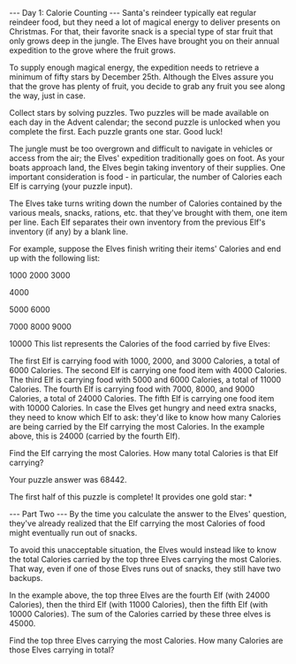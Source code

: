 --- Day 1: Calorie Counting ---
Santa's reindeer typically eat regular reindeer food, but they need a lot of magical energy to deliver presents 
on Christmas. For that, their favorite snack is a special type of star fruit that only grows deep in the jungle. 
The Elves have brought you on their annual expedition to the grove where the fruit grows.

To supply enough magical energy, the expedition needs to retrieve a minimum of fifty stars by December 25th. 
Although the Elves assure you that the grove has plenty of fruit, you decide to grab any fruit you see along the way, 
just in case.

Collect stars by solving puzzles. Two puzzles will be made available on each day in the Advent calendar; 
the second puzzle is unlocked when you complete the first. Each puzzle grants one star. Good luck!

The jungle must be too overgrown and difficult to navigate in vehicles or access from the air; 
the Elves' expedition traditionally goes on foot. As your boats approach land, the Elves begin taking inventory of 
their supplies. One important consideration is food - in particular, the number of Calories 
each Elf is carrying (your puzzle input).

The Elves take turns writing down the number of Calories contained by the various meals, snacks, rations, etc. 
that they've brought with them, one item per line. Each Elf separates their own inventory from the previous Elf's 
inventory (if any) by a blank line.

For example, suppose the Elves finish writing their items' Calories and end up with the following list:

1000
2000
3000

4000

5000
6000

7000
8000
9000

10000
This list represents the Calories of the food carried by five Elves:

The first Elf is carrying food with 1000, 2000, and 3000 Calories, a total of 6000 Calories.
The second Elf is carrying one food item with 4000 Calories.
The third Elf is carrying food with 5000 and 6000 Calories, a total of 11000 Calories.
The fourth Elf is carrying food with 7000, 8000, and 9000 Calories, a total of 24000 Calories.
The fifth Elf is carrying one food item with 10000 Calories.
In case the Elves get hungry and need extra snacks, they need to know which Elf to ask: they'd like to know how many 
Calories are being carried by the Elf carrying the most Calories. In the example above, 
this is 24000 (carried by the fourth Elf).

Find the Elf carrying the most Calories. How many total Calories is that Elf carrying?

Your puzzle answer was 68442.

The first half of this puzzle is complete! It provides one gold star: *

--- Part Two ---
By the time you calculate the answer to the Elves' question, they've already realized that the Elf carrying 
the most Calories of food might eventually run out of snacks.

To avoid this unacceptable situation, the Elves would instead like to know the total Calories carried 
by the top three Elves carrying the most Calories. That way, even if one of those Elves runs out of snacks, 
they still have two backups.

In the example above, the top three Elves are the fourth Elf (with 24000 Calories), 
then the third Elf (with 11000 Calories), then the fifth Elf (with 10000 Calories). 
The sum of the Calories carried by these three elves is 45000.

Find the top three Elves carrying the most Calories. How many Calories are those Elves carrying in total?


